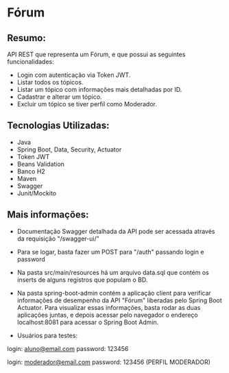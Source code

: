 # Fórum

## Resumo:
API REST que representa um Fórum, e que possui as seguintes funcionalidades:
- Login com autenticação via Token JWT.
- Listar todos os tópicos.
- Listar um tópico com informações mais detalhadas por ID.
- Cadastrar e alterar um tópico.
- Excluir um tópico se tiver perfil como Moderador.

## Tecnologias Utilizadas:
- Java
- Spring Boot, Data, Security, Actuator
- Token JWT
- Beans Validation
- Banco H2
- Maven
- Swagger
- Junit/Mockito

## Mais informações:
- Documentação Swagger detalhada da API pode ser acessada através da requisição "/swagger-ui/"
- Para se logar, basta fazer um POST para "/auth" passando login e password
- Na pasta src/main/resources há um arquivo data.sql que contém os inserts de alguns registros que populam o BD.
- Na pasta spring-boot-admin contém a aplicação client para verificar informações de desempenho da API "Fórum" liberadas pelo Spring Boot Actuator. Para visualizar essas informações, basta rodar as duas aplicações juntas, e depois acessar pelo navegador o endereço localhost:8081 para acessar o Spring Boot Admin.

- Usuários para testes:

login: aluno@email.com
password: 123456

login: moderador@email.com
password: 123456 (PERFIL MODERADOR)
